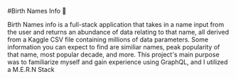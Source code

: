 #Birth Names Info 👶 

Birth Names info is a full-stack application that takes in a name input from the user and returns an abundance of data relating to that name, all derived from a Kaggle CSV file containing millions of data parameters. Some information you can expect to find are similiar names, peak popularity of that name, most popular decade, and more. This project's main purpose was to familiarize myself and gain experience using GraphQL, and I utilized a M.E.R.N Stack
